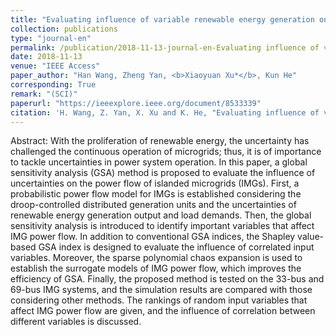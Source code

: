 ```yaml
---
title: "Evaluating influence of variable renewable energy generation on islanded microgrid power flow"
collection: publications
type: "journal-en"
permalink: /publication/2018-11-13-journal-en-Evaluating influence of variable renewable energy generation on islanded microgrid power flow
date: 2018-11-13
venue: "IEEE Access"
paper_author: "Han Wang, Zheng Yan, <b>Xiaoyuan Xu*</b>, Kun He"
corresponding: True
remark: "(SCI)"
paperurl: "https://ieeexplore.ieee.org/document/8533339"
citation: 'H. Wang, Z. Yan, X. Xu and K. He, "Evaluating influence of variable renewable energy generation on islanded microgrid power flow," <i>IEEE Access</i>, vol. 6, pp. 71339-71349, 2018.'
---
```


Abstract:
With the proliferation of renewable energy, the uncertainty has challenged the continuous operation of microgrids; thus, it is of importance to tackle uncertainties in power system operation. In this paper, a global sensitivity analysis (GSA) method is proposed to evaluate the influence of uncertainties on the power flow of islanded microgrids (IMGs). First, a probabilistic power flow model for IMGs is established considering the droop-controlled distributed generation units and the uncertainties of renewable energy generation output and load demands. Then, the global sensitivity analysis is introduced to identify important variables that affect IMG power flow. In addition to conventional GSA indices, the Shapley value-based GSA index is designed to evaluate the influence of correlated input variables. Moreover, the sparse polynomial chaos expansion is used to establish the surrogate models of IMG power flow, which improves the efficiency of GSA. Finally, the proposed method is tested on the 33-bus and 69-bus IMG systems, and the simulation results are compared with those considering other methods. The rankings of random input variables that affect IMG power flow are given, and the influence of correlation between different variables is discussed.